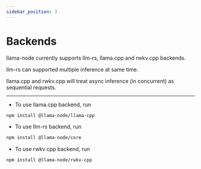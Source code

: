 ```yaml
---
sidebar_position: 3
---
```


# Backends

llama-node currently supports llm-rs, llama.cpp and rwkv.cpp backends.

llm-rs can supported multiple inference at same time.

llama.cpp and rwkv.cpp will treat async inference (in concurrent) as sequential requests.

---

- To use llama.cpp backend, run

```bash
npm install @llama-node/llama-cpp
```

- To use llm-rs backend, run

```bash
npm install @llama-node/core
```

- To use rwkv.cpp backend, run

```bash
npm install @llama-node/rwkv-cpp
```